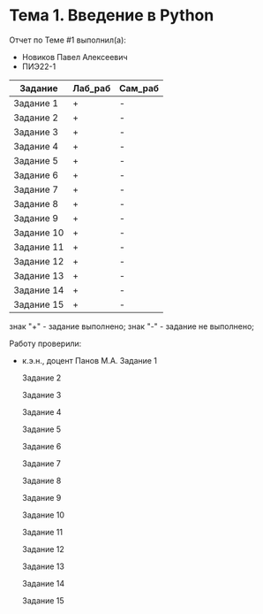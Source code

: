 # Тема 1. Введение в Python
Отчет по Теме #1 выполнил(а):
- Новиков Павел Алексеевич
- ПИЭ22-1
  
| Задание | Лаб_раб | Сам_раб |
| ------ | ------ | ------ |
| Задание 1 | + | - |
| Задание 2 | + | - |
| Задание 3 | + | - |
| Задание 4 | + | - |
| Задание 5 | + | - |
| Задание 6 | + | - |
| Задание 7 | + | - |
| Задание 8 | + | - |
| Задание 9 | + | - |
| Задание 10 | + | - |
| Задание 11 | + | - |
| Задание 12 | + | - |
| Задание 13 | + | - |
| Задание 14 | + | - |
| Задание 15 | + | - |


знак "+" - задание выполнено; знак "-" - задание не выполнено;

Работу проверили:
- к.э.н., доцент Панов М.А.
  Задание 1
  

  Задание 2

  Задание 3

  Задание 4

  Задание 5

  Задание 6

  Задание 7

  Задание 8

  Задание 9

  Задание 10

  Задание 11

  Задание 12

  Задание 13

  Задание 14

  Задание 15
  


